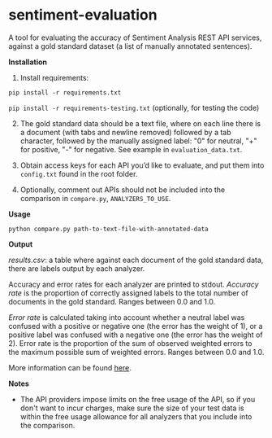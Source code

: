 sentiment-evaluation
====================

A tool for evaluating the accuracy of Sentiment Analysis REST API services, against a gold standard dataset (a list of manually annotated sentences).

**Installation**

1. Install requirements:

``pip install -r requirements.txt``

``pip install -r requirements-testing.txt`` (optionally, for testing the code)

2. The gold standard data should be a text file, where on each line there is a document (with tabs and newline removed) followed by a tab character, followed by the manually assigned label: "0" for neutral, "+" for positive, "-" for negative. See example in ``evaluation_data.txt``.

3. Obtain access keys for each API you’d like to evaluate, and put them into ``config.txt`` found in the root folder.

4. Optionally, comment out APIs should not be included into the comparison in ``compare.py``, ``ANALYZERS_TO_USE``.

**Usage**

``python compare.py path-to-text-file-with-annotated-data``

**Output**

*results.csv*: a table where against each document of the gold standard data, there are labels output by each analyzer.

Accuracy and error rates for each analyzer are printed to stdout. *Accuracy rate* is the proportion of correctly assigned labels to the total number of documents in the gold standard. Ranges between 0.0 and 1.0.

*Error rate* is calculated taking into account whether a neutral label was confused with a positive or negative one (the error has the weight of 1), or a positive label was confused with a negative one (the error has the weight of 2). Error rate is the proportion of the sum of observed weighted errors to the maximum possible sum of weighted errors. Ranges between 0.0 and 1.0.

More information can be found [here](http://blog.skyttle.com/?p=100).

**Notes**

* The API providers impose limits on the free usage of the API, so if you don't want to incur charges, make sure the size of your test data is within the free usage allowance for all analyzers that you include into the comparison.